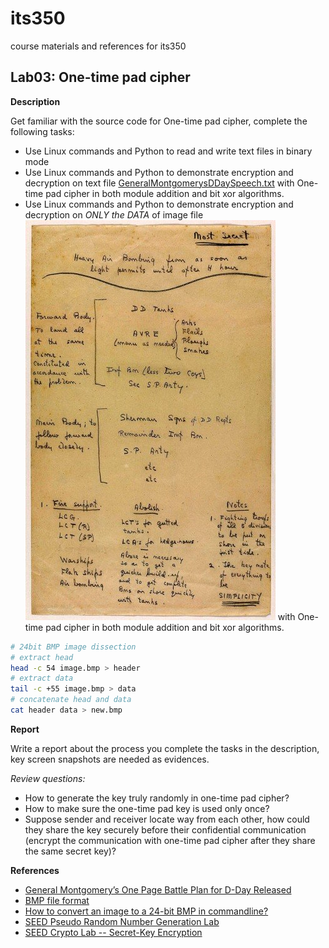 # its350
course materials and references for its350

## Lab03: One-time pad cipher

__Description__

Get familiar with the source code for One-time pad cipher, complete the following tasks:

* Use Linux commands and Python to read and write text files in binary mode
* Use Linux commands and Python to demonstrate encryption and decryption on text file [GeneralMontgomerysDDaySpeech.txt](./data/GeneralMontgomerysDDaySpeech.txt) with One-time pad cipher in both module addition and bit xor algorithms.
* Use Linux commands and Python to demonstrate encryption and decryption on _ONLY the DATA_ of image file ![GeneralMontgomerysDDayPlan.jpg](./data/GeneralMontgomerysDDayPlan.jpg) with One-time pad cipher in both module addition and bit xor algorithms.

```bash
# 24bit BMP image dissection
# extract head
head -c 54 image.bmp > header
# extract data
tail -c +55 image.bmp > data
# concatenate head and data
cat header data > new.bmp
```

__Report__

Write a report about the process you complete the tasks in the description, key screen snapshots are needed as evidences.

_Review questions:_

* How to generate the key truly randomly in one-time pad cipher?
* How to make sure the one-time pad key is used only once?
* Suppose sender and receiver locate way from each other, how could they share the key securely before their confidential communication (encrypt the communication with one-time pad cipher after they share the same secret key)?



__References__
* [General Montgomery’s One Page Battle Plan for D-Day Released](https://www.warhistoryonline.com/war-articles/battle-plans-d-day-released.html)
* [BMP file format](https://en.wikipedia.org/wiki/BMP\_file\_format)
* [How to convert an image to a 24-bit BMP in commandline?](https://unix.stackexchange.com/questions/394003/how-to-convert-an-image-to-a-24-bit-bmp-in-commandline)
* [SEED Pseudo Random Number Generation Lab](https://seedsecuritylabs.org/Labs\_16.04/Crypto/Crypto\_Random\_Number/)
* [SEED Crypto Lab -- Secret-Key Encryption](https://seedsecuritylabs.org/Labs\_16.04/Crypto/Crypto\_Encryption/)


